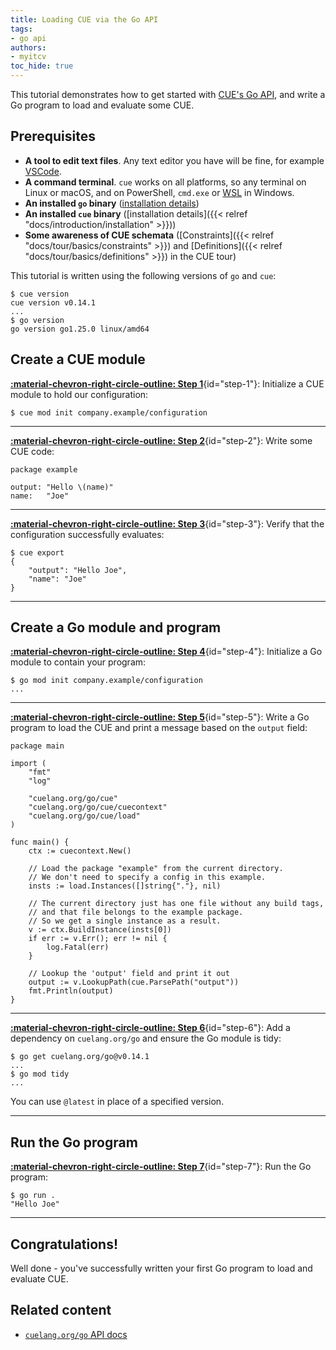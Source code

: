 ```yaml
---
title: Loading CUE via the Go API
tags:
- go api
authors:
- myitcv
toc_hide: true
---
```


This tutorial demonstrates how to get started with [CUE's Go
API](https://pkg.go.dev/cuelang.org/go), and write a Go program to load and
evaluate some CUE.

<!--more-->

## Prerequisites

- **A tool to edit text files**. Any text editor you have will be fine, for
  example [VSCode](https://code.visualstudio.com/).
- **A command terminal**. `cue` works on all platforms, so any terminal on Linux
  or macOS, and on PowerShell, `cmd.exe` or
  [WSL](https://learn.microsoft.com/en-us/windows/wsl/install) in Windows.
- **An installed `go` binary**
  ([installation details](https://go.dev/doc/install))
- **An installed `cue` binary**
  ([installation details]({{< relref "docs/introduction/installation" >}}))
- **Some awareness of CUE schemata**
  ([Constraints]({{< relref "docs/tour/basics/constraints" >}}) and
   [Definitions]({{< relref "docs/tour/basics/definitions" >}}) in the CUE tour)

This tutorial is written using the following versions of `go` and `cue`:

```` { .text title="TERMINAL" data-copy="cue version&#10;go version" }
$ cue version
cue version v0.14.1
...
$ go version
go version go1.25.0 linux/amd64
````

## Create a CUE module

[**:material-chevron-right-circle-outline: Step 1**](#step-1){id="step-1"}: Initialize a CUE module to hold our configuration:

```` { .text title="TERMINAL" data-copy="cue mod init company.example/configuration" }
$ cue mod init company.example/configuration
````


---


[**:material-chevron-right-circle-outline: Step 2**](#step-2){id="step-2"}: Write some CUE code:

```` { .cue title="some.cue" }
package example

output: "Hello \(name)"
name:   "Joe"
````


---


[**:material-chevron-right-circle-outline: Step 3**](#step-3){id="step-3"}: Verify that the configuration successfully evaluates:

```` { .text title="TERMINAL" data-copy="cue export" }
$ cue export
{
    "output": "Hello Joe",
    "name": "Joe"
}
````


---


## Create a Go module and program

[**:material-chevron-right-circle-outline: Step 4**](#step-4){id="step-4"}: Initialize a Go module to contain your program:

```` { .text title="TERMINAL" data-copy="go mod init company.example/configuration" }
$ go mod init company.example/configuration
...
````


---


[**:material-chevron-right-circle-outline: Step 5**](#step-5){id="step-5"}: Write a Go program to load the CUE and print a message based on the `output`
field:

```` { .go title="main.go" }
package main

import (
	"fmt"
	"log"

	"cuelang.org/go/cue"
	"cuelang.org/go/cue/cuecontext"
	"cuelang.org/go/cue/load"
)

func main() {
	ctx := cuecontext.New()

	// Load the package "example" from the current directory.
	// We don't need to specify a config in this example.
	insts := load.Instances([]string{"."}, nil)

	// The current directory just has one file without any build tags,
	// and that file belongs to the example package.
	// So we get a single instance as a result.
	v := ctx.BuildInstance(insts[0])
	if err := v.Err(); err != nil {
		log.Fatal(err)
	}

	// Lookup the 'output' field and print it out
	output := v.LookupPath(cue.ParsePath("output"))
	fmt.Println(output)
}
````


---


[**:material-chevron-right-circle-outline: Step 6**](#step-6){id="step-6"}: Add a dependency on `cuelang.org/go` and ensure the Go module is tidy:

```` { .text title="TERMINAL" data-copy="go get cuelang.org/go@v0.14.1&#10;go mod tidy" }
$ go get cuelang.org/go@v0.14.1
...
$ go mod tidy
...
````

You can use `@latest` in place of a specified version.


---


## Run the Go program

[**:material-chevron-right-circle-outline: Step 7**](#step-7){id="step-7"}: Run the Go program:

```` { .text title="TERMINAL" data-copy="go run ." }
$ go run .
"Hello Joe"
````


---

## Congratulations!

Well done - you've successfully written your first Go program to load and
evaluate CUE.

## Related content

- [`cuelang.org/go` API docs](https://pkg.go.dev/cuelang.org/go)
